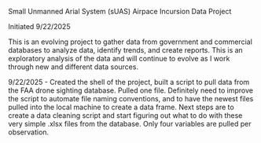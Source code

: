 Small Unmanned Arial System (sUAS) Airpace Incursion Data Project

Initiated 9/22/2025

This is an evolving project to gather data from government and commercial databases to analyze data, identify trends, and create reports. This is an exploratory analysis of the data and will continue to evolve as I work through new and different data sources.

9/22/2025 - Created the shell of the project, built a script to pull data from the FAA drone sighting database.  Pulled one file.  Definitely need to improve the script to automate file naming conventions, and to have the newest files pulled into the local machine to create a data frame.  Next steps are to create a data cleaning script and start figuring out what to do with these very simple .xlsx files from the database.  Only four variables are pulled per observation.
